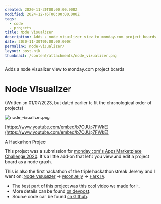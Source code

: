 ```yaml
---
created: 2020-11-30T00:00:00.000Z
modified: 2024-12-05T00:00:00.000Z
tags:
  - code
  - projects
title: Node Visualizer
description: Adds a node visualizer view to monday.com project boards
date: 2020-11-30T00:00:00.000Z
permalink: node-visualizer/
layout: post.njk
thumbnail: /content/attachments/node_visualizer.png
---
```


Adds a node visualizer view to monday.com project boards

# Node Visualizer

(Written on 01/07/2023, but dated earlier to fit the chronological order of projects)

![node_visualizer.png](/content/attachments/node_visualizer.png)

[https://www.youtube.com/embed/b7OJUp7FWkE](https://www.youtube.com/embed/b7OJUp7FWkE)

A Hackathon Project

This project was a submission for [monday.com's Apps Marketplace Challenge 2020](https://mondayapps.devpost.com/). It's a little add-on that let's you view and edit a project board as a node graph.

This is also the first hackathon of the triple hackathon streak Jeremy and I went on: [Node Visualizer](/node-visualizer) -> [MoonJelly](/moon-jelly-chrome-extension) -> [HarkTV](/hark-tv-a-retrospective).

- The best part of this project was this cool video we made for it.
- More details can be found [on devpost](https://devpost.com/software/node-visualizer).
- Source code can be found [on Github](https://github.com/jboetticher/web-view-monday-app).
